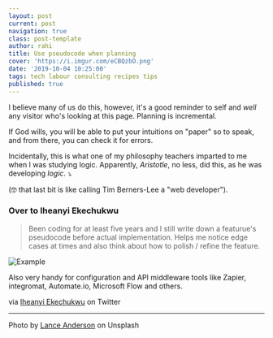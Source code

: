 ```yaml
---
layout: post
current: post
navigation: true
class: post-template
author: rahi
title: Use pseudocode when planning
cover: 'https://i.imgur.com/eCBQzbO.png'
date: '2019-10-04 10:25:00'
tags: tech labour consulting recipes tips
published: true
---
```


I believe many of us do this, however, it's a good reminder to self and _well_ any visitor who's looking at this page. Planning is incremental.

If God wills, you will be able to put your intuitions on "paper" so to speak, and from there, you can check it for errors.

Incidentally, this is what one of my philosophy teachers imparted to me when I was studying logic. Apparently, _Aristotle_, no less, did this, as he was developing _logic_. ⤵

(🤓 that last bit is like calling Tim Berners-Lee a "web developer").

### Over to Iheanyi Ekechukwu

> Been coding for at least five years and I still write down a featurue's pseudocode before actual implementation. Helps me notice edge cases at times and also think about how to polish / refine the feature.

![Example][2]

Also very handy for configuration and API middleware tools like Zapier, integromat, Automate.io, Microsoft Flow and others.

via [Iheanyi Ekechukwu][1] on Twitter

[1]: https://twitter.com/kwuchu/status/982605457004081155
[2]: https://pbs.twimg.com/media/DaLqAeaVQAUwhrx.jpg:large

---

Photo by [Lance Anderson](https://unsplash.com/photos/QdAAasrZhdk) on Unsplash
